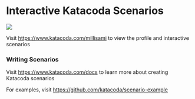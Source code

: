 # Interactive Katacoda Scenarios

[![](http://shields.katacoda.com/katacoda/millisami/count.svg)](https://www.katacoda.com/millisami "Get your profile on Katacoda.com")

Visit https://www.katacoda.com/millisami to view the profile and interactive scenarios

### Writing Scenarios
Visit https://www.katacoda.com/docs to learn more about creating Katacoda scenarios

For examples, visit https://github.com/katacoda/scenario-example
